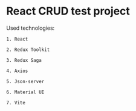 # React CRUD test project

Used technologies:

    1. React

    2. Redux Toolkit

    3. Redux Saga

    4. Axios

    5. Json-server

    6. Material UI

    7. Vite
